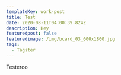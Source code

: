 ```yaml
---
templateKey: work-post
title: Test
date: 2020-08-11T04:00:39.824Z
description: Hey
featuredpost: false
featuredimage: /img/bcard_03_600x1800.jpg
tags:
  - Tagster
---
```

Testeroo